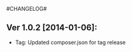 #CHANGELOG#

Ver 1.0.2 [2014-01-06]:
----------------
 - Tag: Updated composer.json for tag release


